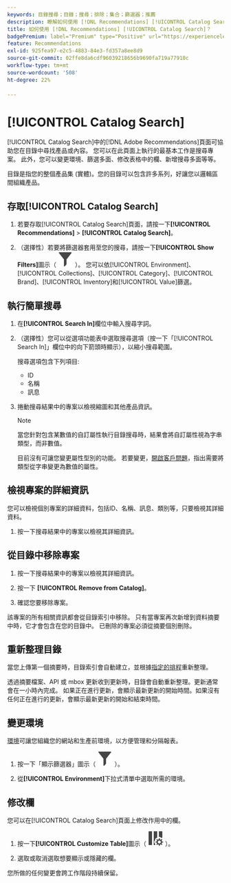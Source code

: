 ```yaml
---
keywords: 目錄搜尋；目錄；搜尋；排除；集合；篩選器；推薦
description: 瞭解如何使用 [!DNL Recommendations] [!UICONTROL Catalog Search]來尋找產品或內容、從目錄中移除專案等等。
title: 如何使用 [!DNL Recommendations] [!UICONTROL Catalog Search]？
badgePremium: label="Premium" type="Positive" url="https://experienceleague.adobe.com/docs/target/using/introduction/intro.html?lang=en#premium newtab=true" tooltip="檢視Target Premium包含的內容。"
feature: Recommendations
exl-id: 925fea97-e2c5-4883-84e3-fd357a8ee8d9
source-git-commit: 02ffe8da6cdf96039218656b9690fa719a77910c
workflow-type: tm+mt
source-wordcount: '508'
ht-degree: 22%

---
```


# [!UICONTROL Catalog Search]

[!UICONTROL Catalog Search]中的[!DNL Adobe Recommendations]頁面可協助您在目錄中尋找產品或內容。 您可以在此頁面上執行的最基本工作是搜尋專案。 此外，您可以變更環境、篩選多面、修改表格中的欄、新增搜尋多面等等。

目錄是指您的整個產品集 (實體)。您的目錄可以包含許多系列，好讓您以邏輯區間組織產品。

## 存取[!UICONTROL Catalog Search]

1. 若要存取[!UICONTROL Catalog Search]頁面，請按一下&#x200B;**[!UICONTROL Recommendations]** > **[!UICONTROL Catalog Search]**。

1. （選擇性）若要將篩選器套用至您的搜尋，請按一下&#x200B;**[!UICONTROL Show Filters]**&#x200B;圖示（ ![顯示篩選器圖示](/help/main/assets/icons/Filter.svg) ）。 您可以依[!UICONTROL Environment]、[!UICONTROL Collections]、[!UICONTROL Category]、[!UICONTROL Brand]、[!UICONTROL Inventory]和[!UICONTROL Value]篩選。

## 執行簡單搜尋

1. 在&#x200B;**[!UICONTROL Search In]**&#x200B;欄位中輸入搜尋字詞。

1. （選擇性）您可以從選項功能表中選取搜尋選項（按一下「[!UICONTROL Search In]」欄位中的向下箭頭時顯示），以縮小搜尋範圍。

   搜尋選項包含下列項目:

   * ID
   * 名稱
   * 訊息

1. 捲動搜尋結果中的專案以檢視縮圖和其他產品資訊。

   >[!NOTE]
   >
   > 當您針對包含某數值的自訂屬性執行目錄搜尋時，結果會將自訂屬性視為字串類型，而非數值。
   >
   >目前沒有可讓您變更屬性型別的功能。 若要變更，[開啟客戶問題](/help/main/cmp-resources-and-contact-information.md#reference_ACA3391A00EF467B87930A450050077C)，指出需要將類型從字串變更為數值的屬性。

<!-- ### Perform an advanced search {#advanced-search}

You can use [!UICONTROL Advanced Search] to further refine your search results or to save your search results as a [collection](/help/main/c-recommendations/c-products/collections.md) or [exclusion](/help/main/c-recommendations/c-products/exclusions.md).

1. Click the **[!UICONTROL Advanced Search]** link.

   ![Advanced Search page](/help/main/c-recommendations/c-products/assets/advances-search.png)

1. Use the drop-down lists to specify the parameter, operator, and values for your search.

1. (Optional) Click **[!UICONTROL Add Rule]** to add an additional search rule.

   Each additional search rule is joined with the AND operator.

1. Click **[!UICONTROL Search]**.

1. (Optional) Click **[!UICONTROL Save As]**, then click **[!UICONTROL Collection]** or **[!UICONTROL Exclusion]**.

   ![Save as options](/help/main/c-recommendations/c-products/assets/save-as.png)

   For more information, see [Create a collection or exclusion based on Advanced Search](#save-as) below.-->

## 檢視專案的詳細資訊

您可以檢視個別專案的詳細資料，包括ID、名稱、訊息、類別等，只要檢視其詳細資料。

1. 按一下搜尋結果中的專案以檢視其詳細資訊。

## 從目錄中移除專案

1. 按一下搜尋結果中的專案以檢視其詳細資訊。

1. 按一下 **[!UICONTROL Remove from Catalog]**。

1. 確認您要移除專案。

該專案的所有相關資訊都會從目錄索引中移除。 只有當專案再次新增到資料摘要中時，它才會包含在您的目錄中。 已刪除的專案必須從摘要個別刪除。

## 重新整理目錄

當您上傳第一個摘要時，目錄索引會自動建立，並根據[指定的排程](/help/main/c-recommendations/c-products/feeds.md#steps)重新整理。

透過摘要檔案、API 或 mbox 更新收到更新時，目錄會自動重新整理。更新通常會在一小時內完成。 如果正在進行更新，會顯示最新更新的開始時間。如果沒有任何正在進行的更新，會顯示最新更新的開始和結束時間。

<!-- ## Create a collection or exclusion based on Advanced Search {#save-as}

You can create [collections](/help/main/c-recommendations/c-products/collections.md) or [exclusions](/help/main/c-recommendations/c-products/exclusions.md) using [!UICONTROL Advanced Search] on the [!UICONTROL Catalog Search] page ([!UICONTROL Recommendations] > [!UICONTROL Catalog Search] > [!UICONTROL Advanced Search]).

1. Perform an [advanced search](#advanced-search).

1. Click **[!UICONTROL Save As]**, then click **[!UICONTROL Collection]** or **[!UICONTROL Exclusion]**.

   ![Save as options](/help/main/c-recommendations/c-products/assets/save-as.png)

   >[!IMPORTANT]
   >
   >The [!UICONTROL Advanced Search] functionality is case-insensitive; however, products returned at the time of delivery are based on case-sensitive search. This mismatch might lead to confusion. Ensure that you consider case-sensitivity when you create collections or exclusions based on results using the [!UICONTROL Advanced Search] functionality. For example, if you perform a search for "Holiday," that initial search lists results containing "Holiday" and "holiday." If you then create a catalog with the intent to return products containing "holiday," only products containing "holiday" are returned. Products containing "Holiday" are not returned. Exclusions are handled in a similar fashion.-->

## 變更環境

[環境](/help/main/administrating-target/environments.md)可讓您組織您的網站和生產前環境，以方便管理和分隔報表。

1. 按一下「顯示篩選器」圖示（ ![顯示篩選器圖示](/help/main/assets/icons/Filter.svg) ）。

1. 從&#x200B;**[!UICONTROL Environment]**&#x200B;下拉式清單中選取所需的環境。

<!-- ## Modify the Catalog Search page (filters and columns)

You can temporarily modify the available filters and columns on the [!UICONTROL Catalog Search] page for the current session.

### Modify filters

You can add additional filter facets to the [!UICONTROL Catalog Search] page.

1. In the **[!UICONTROL Filters]** panel, click **[!UICONTROL Modify]**.

   ![Modify filters link](/help/main/c-recommendations/c-products/assets/modify-filters.png)

1. Select the desired search facets (ID, name, message, etc.), then click **[!UICONTROL Save]**.

   ![Add filters](/help/main/c-recommendations/c-products/assets/add-filters.png)

Keep in mind that the additional filter facets are available in the current session only.-->

## 修改欄

您可以在[!UICONTROL Catalog Search]頁面上修改作用中的欄。

1. 按一下&#x200B;**[!UICONTROL Customize Table]**&#x200B;圖示（ ![自訂表格圖示](/help/main/assets/icons/ColumnSetting.svg) ）。

1. 選取或取消選取想要顯示或隱藏的欄。

您所做的任何變更會跨工作階段持續保留。
